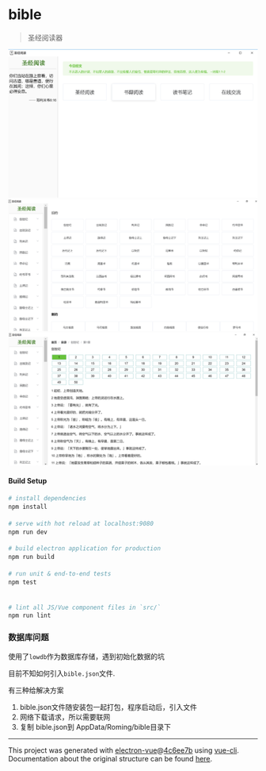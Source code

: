 # bible

> 圣经阅读器

![圣经阅读器](./public/bible-1.png)
![圣经阅读器](./public/bible-2.png)
![圣经阅读器](./public/bible-3.png)


#### Build Setup

``` bash
# install dependencies
npm install

# serve with hot reload at localhost:9080
npm run dev

# build electron application for production
npm run build

# run unit & end-to-end tests
npm test


# lint all JS/Vue component files in `src/`
npm run lint

```

### 数据库问题
使用了`lowdb`作为数据库存储，遇到初始化数据的坑

目前不知如何引入`bible.json`文件.

有三种给解决方案

1. bible.json文件随安装包一起打包，程序启动后，引入文件
2. 网络下载请求，所以需要联网
3. 复制 bible.json到 AppData/Roming/bible目录下 
---


This project was generated with [electron-vue](https://github.com/SimulatedGREG/electron-vue)@[4c6ee7b](https://github.com/SimulatedGREG/electron-vue/tree/4c6ee7bf4f9b4aa647a22ec1c1ca29c2e59c3645) using [vue-cli](https://github.com/vuejs/vue-cli). Documentation about the original structure can be found [here](https://simulatedgreg.gitbooks.io/electron-vue/content/index.html).
